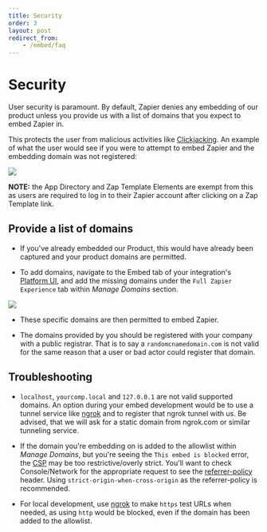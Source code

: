 ```yaml
---
title: Security
order: 3
layout: post
redirect_from: 
    - /embed/faq
---
```


# Security

User security is paramount. By default, Zapier denies any embedding of our product unless you provide us with a list of domains that you expect to embed Zapier in. 

This protects the user from malicious activities like [Clickjacking](https://www.owasp.org/index.php/Clickjacking). An example of what the user would see if you were to attempt to embed Zapier and the embedding domain was not registered:

![](https://cdn.zappy.app/4fb49db62ac6d5c41df46db7ccf3aab7.png)

**NOTE:** the App Directory and Zap Template Elements are exempt from this as users are required to log in to their Zapier account after clicking on a Zap Template link.

## Provide a list of domains

- If you've already embedded our Product, this would have already been captured and your product domains are permitted. 

- To add domains, navigate to the Embed tab of your integration's [Platform UI](https://developer.zapier.com/), and add the missing domains under the `Full Zapier Experience` tab within _Manage Domains_ section.

![](https://cdn.zappy.app/758eb40169868f98fa26b845269d3d97.png)

- These specific domains are then permitted to embed Zapier. 

- The domains provided by you should be registered with your company with a public registrar. That is to say a `randomcnamedomain.com` is not valid for the same reason that a user or bad actor could register that domain.

## Troubleshooting

- `localhost`, `yourcomp.local` and `127.0.0.1` are not valid supported domains. An option during your embed development would be to use a tunnel service like [ngrok](https://ngrok.com/) and to register that ngrok tunnel with us. Be advised, that we will ask for a static domain from ngrok.com or similar tunneling service.

- If the domain you're embedding on is added to the allowlist within _Manage Domains_, but you're seeing the `This embed is blocked` error, the [CSP](https://developer.mozilla.org/en-US/docs/Web/HTTP/CSP) may be too restrictive/overly strict. You'll want to check Console/Network for the appropriate request to see the [referrer-policy](https://developer.mozilla.org/en-US/docs/Web/HTTP/Headers/Referrer-Policy) header. Using `strict-origin-when-cross-origin` as the referrer-policy is recommended.

- For local development, use [ngrok](https://ngrok.com/) to make `https` test URLs when needed, as using `http` would be blocked, even if the domain has been added to the allowlist. 

